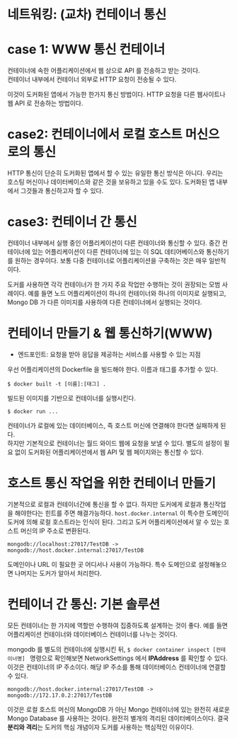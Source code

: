 # 네트워킹: (교차) 컨테이너 통신
# case 1: WWW 통신 컨테이너
컨테이너에 속한 어플리케이션에서 웹 상으로 API 를 전송하고 받는 것이다.     
컨테이너 내부에서 컨테이너 외부로 HTTP 요청이 전송될 수 있다.

이것이 도커화된 앱에서 가능한 한가지 통신 방법이다.
HTTP 요청을 다른 웹사이트나 웹 API 로 전송하는 방법이다.

# case2: 컨테이너에서 로컬 호스트 머신으로의 통신
HTTP 통신이 단순히 도커화된 앱에서 할 수 있는 유일한 통신 방식은 아니다.
우리는 호스팅 머신이나 데이터베이스와 같은 것을 보유하고 있을 수도 있다. 도커화된 앱 내부에서 그것들과 통신하고자 할 수 있다.

# case3: 컨테이너 간 통신
컨테이너 내부에서 실행 중인 어플리케이션이 다른 컨테이너와 통신할 수 있다.
중간 컨테이너에 있는 어플리케이션이 다른 컨테이너에 있는 이 SQL 데티어베이스와 통신하기를 원하는 경우이다.
보통 다중 컨테이너로 어플리케이션을 구축하는 것은 매우 일반적이다.

도커를 사용하면 각각 컨테이너가 한 가지 주요 작업만 수행하는 것이 권장되는 모범 사례이다.
예를 들면 노드 어플리케이션이 하나의 컨테이너와 하나의 이미지로 실행되고, Mongo DB 가 다른 이미지를 사용하여 다른 컨테이너에서 실행되는 것이다.

# 컨테이너 만들기 & 웹 통신하기(WWW)
- 엔드포인트: 요청을 받아 응답을 제공하는 서비스를 사용할 수 있는 지점

우선 어플리케이션의 Dockerfile 을 빌드해야 한다. 이름과 태그를 추가할 수 있다.
```
$ docker built -t [이름]:[태그] .
```

빌드된 이미지를 기반으로 컨테이너를 실행시킨다.
```
$ docker run ...
```

컨테이너가 로컬에 있는 데이터베이스, 즉 호스트 머신에 연결해야 한다면 실패하게 된다.  
하지만 기본적으로 컨테이너는 월드 와이드 웹에 요청을 보낼 수 있다. 별도의 설정이 필요 없이 도커화된 어플리케이션에서 웹 API 및 웹 페이지와는 통신할 수 있다.

# 호스트 통신 작업을 위한 컨테이너 만들기
기본적으로 로컬과 컨테이너간에 통신을 할 수 없다. 
하지만 도커에게 로컬과 통신작업을 해야한다는 힌트를 주면 해결가능하다.
```host.docker.internal``` 이 특수한 도메인이 도커에 의해 로컬 호스트라는 인식이 된다. 그리고 도커 어플리케이션에서 알 수 있는 호스트 머신의 IP 주소로 변환된다.

```
mongodb://localhost:27017/TestDB -> mongodb://host.docker.internal:27017/TestDB 
```

도메인이나 URL 이 필요한 곳 어디서나 사용이 가능하다. 특수 도메인으로 설정해놓으면 나머지는 도커가 알아서 처리한다.

# 컨테이너 간 통신: 기본 솔루션
모든 컨테이너는 한 가지에 역할만 수행하여 집중하도록 설계하는 것이 좋다.
예를 들면 어플리케이션 컨테이너와 데이터베이스 컨테이너를 나누는 것이다.

mongodb 를 별도의 컨테이너에 실행시킨 뒤, ```$ docker container inspect [컨테이너명] ``` 명령으로 확인해보면 
NetworkSettings 에서 **IPAddress** 를 확인할 수 있다. 이것은 컨테이너의 IP 주소이다.
해당 IP 주소를 통해 데이터베이스 컨테이너에 연결할 수 있다.

```
mongodb://host.docker.internal:27017/TestDB -> mongodb://172.17.0.2:27017/TestDB 
```

이것은 로컬 호스트 머신의 MongoDB 가 아닌 Mongo 컨테이너에 있는 완전히 새로운 Mongo Database 를 사용하는 것이다.
완전히 별개의 격리된 데이터베이스이다. 결국 **분리와 격리**는 도커의 핵심 개념이자 도커를 사용하는 핵심적인 이유이다.